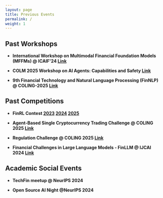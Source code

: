 ```yaml
---
layout: page
title: Previous Events
permalink: /
weight: 1
---
```


## Past Workshops
* **International Workshop on Multimodal Financial Foundation Models (MFFMs) @ ICAIF'24 [Link](https://sites.google.com/view/iwmffm2024/home?authuser=1)**

* **COLM 2025 Workshop on AI Agents: Capabilities and Safety [Link](https://sites.google.com/view/aia-workshop/)**

* **9th Financial Technology and Natural Language Processing (FinNLP) @ COLING-2025 [Link](https://sites.google.com/nlg.csie.ntu.edu.tw/finnlp-fnp-llmfinlegal/home?authuser=0)**


## Past Competitions
* **FinRL Contest [2023](https://open-finance-lab.github.io/finrl-contest.github.io/) [2024](https://open-finance-lab.github.io/finrl-contest-2024.github.io/) [2025](https://open-finance-lab.github.io/FinRL_Contest_2025/)**

* **Agent-Based Single Cryptocurrency Trading Challenge @ COLING 2025 [Link](https://coling2025cryptotrading.thefin.ai/)**

* **Regulation Challenge @ COLING 2025 [Link](https://coling2025regulations.thefin.ai/)**

* **Financial Challenges in Large Language Models - FinLLM @ IJCAI 2024 [Link](https://sites.google.com/nlg.csie.ntu.edu.tw/finnlp-agentscen/shared-task-finllm?authuser=0)**

## Academic Social Events
* **TechFin meetup @ NeurIPS 2024**

* **Open Source AI Night @NeurIPS 2024**





